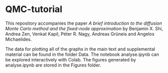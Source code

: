 # QMC-tutorial
This repository accompanies the paper _A brief introduction to the diffusion Monte Carlo method and the fixed-node approximation_ by Benjamin X. Shi, Andrea Zen, Venkat Kapil, Péter R. Nagy, Andreas Grüneis and Angelos Michaelides.

The data for plotting all of the graphs in the main text and supplemental material can be found in the folder Data. The notebook analyse.ipynb can be explored interactively with Colab. The figures generated by analyse.ipynb are stored in the Figures folder.
